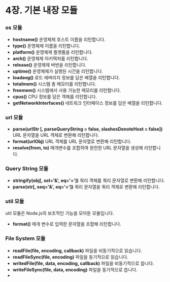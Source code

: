 4장. 기본 내장 모듈
==================

### os 모듈

* **hostname()** 운영체제 호스트 이름을 리턴합니다.
* **type()** 운영체제 이름을 리턴합니다.
* **platform()** 운영체제 플랫폼을 리턴합니다.
* **arch()** 운영체제 아키택처를 리턴합니다.
* **release()** 운영체제 버번을 리턴합니다.
* **uptime()** 운영체체가 실행된 시간을 리턴합니다.
* **loadavg()** 로드 에버리지 정보를 담은 배열을 리턴합니다.
* **totalmem()** 시스템 총 메모리를 리턴합니다.
* **freemem()** 시스템에서 사용 가능한 메모리를 리턴합니다.
* **cpus()** CPU 정보를 담은 객체를 리턴합니다.
* **getNetworkInterfaces()** 네트워크 인터페이스 정보를 담은 배열을 리턴합니다.


### url 모듈

* **parse(urlStr [, parseQueryString = false, slashesDenoteHost = false])** URL 문자열을 URL 객체로 변환해 리턴합니다.
* **format(urlObj)** URL 객체를 URL 문자열로 변환해 리턴합니다.
* **resolve(from, to)** 매개변수를 조합하여 완전한 URL 문자열을 생성해 리턴합니다.


### Query String 모듈

* **stringify(obj[, sel='&', eq='='])** 쿼리 객체를 쿼리 문자열로 변환해 리턴합니다.
* **parse(str[, seq='&', eq='='])** 쿼리 문자열을 쿼리 객체로 변환해 리턴합니다.


### util 모듈
util 모듈은 Node.js의 보조적인 기능을 모아둔 모듈입니다.

* **format()** 매개 변수로 입력한 문자열을 조합해 리턴합니다.


### File System 모듈

* **readFile(file, encoding, callback)** 파일을 비동기적으로 읽습니다.
* **readFileSync(file, encoding)** 파일을 동기적으로 읽습니다.
* **writedFile(file, data, encoding, callback)** 파일을 비동기적으로 씁니다.
* **writeFileSync(file, data, encoding)** 파일을 동기적으로 씁니다.
* 